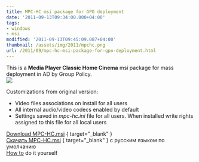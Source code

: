 ```yaml
---
title: MPC-HC msi package for GPO deployment
date: '2011-09-13T09:34:00.000+04:00'
tags:
- windows
- msi
modified: '2011-09-13T09:45:09.087+04:00'
thumbnail: /assets/img/2011/mpchc.png
url: /2011/09/mpc-hc-msi-package-for-gpo-deployment.html
---
```

This is a **Media Player Classic Home Cinema** msi package for mass deployment in AD by Group Policy.  
![](/assets/img/2011/mpchc.png)

Customizations from original version:  
- Video files associations on install for all users
-  All internal audio/video codecs enabled by default
- Settings saved in <i>mpc-hc.ini</i> file for all users. When installed write rights assigned to this file for all local users

[Download MPC-HC.msi](http://ge.tt/89KiMe7?c)
{ target="_blank" }  
[Скачать MPC-HC.msi](http://ge.tt/89KiMe7?c)
{ target="_blank" } с русским языком по умолчанию  
[How to](/2011/09/howto-cook-custom-firefox-msi-for-enterprise-deployment.html) do it yourself
